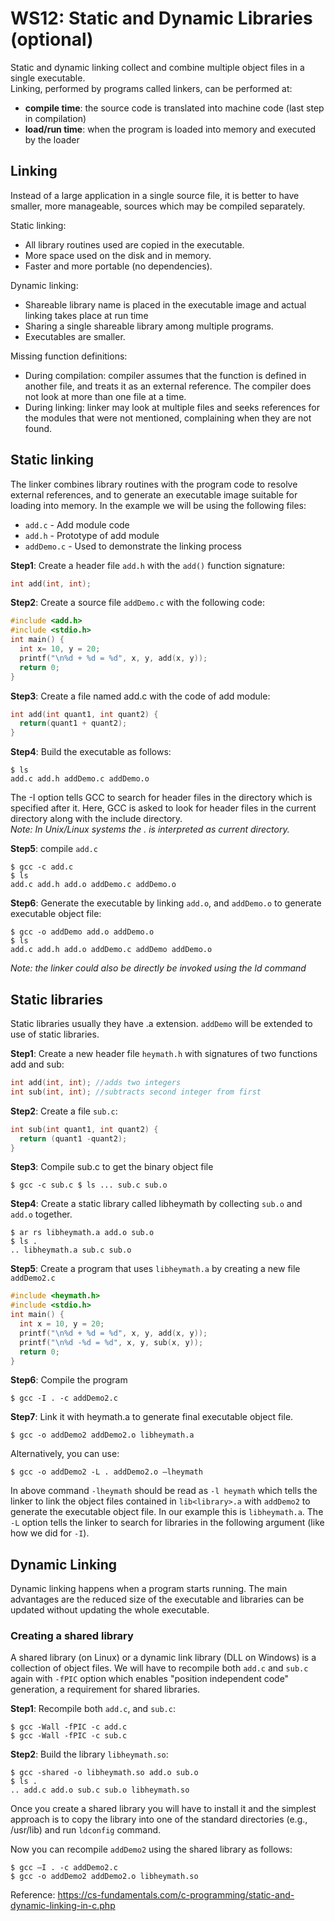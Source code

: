 # WS12: Static and Dynamic Libraries (optional)
Static and dynamic linking collect and combine multiple object files in a single executable.  
Linking, performed by programs called linkers, can be performed at:
* **compile time**: the source code is translated into machine code (last step in compilation)
* **load/run time**: when the program is loaded into memory and executed by the loader

## Linking
Instead of a large application in a single source file, it is better to have smaller, more manageable, sources which may be compiled separately.

Static linking:
* All library routines used are copied in the executable.
* More space used on the disk and in memory.
* Faster and more portable (no dependencies).

Dynamic linking:
* Shareable library name is placed in the executable image and actual linking takes place at run time
* Sharing a single shareable library among multiple programs.
* Executables are smaller.

Missing function definitions:
* During compilation: compiler assumes that the function is defined in another file, and treats it as an external reference. The compiler does not look at more than one file at a time.
* During linking: linker may look at multiple files and seeks references for the modules that were not mentioned, complaining when they are not found.

## Static linking
The linker combines library routines with the program code to resolve external references, and to generate an executable image suitable for loading into memory. In the example we will be using the following files: 
* ```add.c``` - Add module code 
* ```add.h``` - Prototype of add module 
* ```addDemo.c``` - Used to demonstrate the linking process

**Step1**: Create a header file ```add.h``` with the ```add()``` function signature:
```c
int add(int, int);
```
**Step2**: Create a source file ```addDemo.c``` with the following code: 
```c
#include <add.h> 
#include <stdio.h> 
int main() { 
  int x= 10, y = 20;
  printf("\n%d + %d = %d", x, y, add(x, y));
  return 0;
}
```
**Step3**: Create a file named add.c with the code of add module: 
```c
int add(int quant1, int quant2) {
  return(quant1 + quant2);
}
```
**Step4**: Build the executable as follows: 
```$ gcc -I . -c addDemo.c 
$ ls 
add.c add.h addDemo.c addDemo.o 
```
The -I option tells GCC to search for header files in the directory which is specified after it. Here, GCC is asked to look for header files in the current directory along with the include directory.  
*Note: In Unix/Linux systems the . is interpreted as current directory.*

**Step5**: compile ```add.c``` 
```
$ gcc -c add.c 
$ ls 
add.c add.h add.o addDemo.c addDemo.o 
```
**Step6**: Generate the executable by linking ```add.o```, and ```addDemo.o``` to generate executable object file: 
```
$ gcc -o addDemo add.o addDemo.o 
$ ls 
add.c add.h add.o addDemo.c addDemo addDemo.o 
```
*Note: the linker could also be directly be invoked using the ld command*

## Static libraries
Static libraries usually they have .a extension. ```addDemo``` will be extended to use of static libraries. 

**Step1**: Create a new header file ```heymath.h``` with signatures of two functions add and sub: 
```c
int add(int, int); //adds two integers 
int sub(int, int); //subtracts second integer from first 
```

**Step2**: Create a file ```sub.c```: 
```c
int sub(int quant1, int quant2) { 
  return (quant1 -quant2);
}
```

**Step3**: Compile sub.c to get the binary object file 
```
$ gcc -c sub.c $ ls ... sub.c sub.o
```

**Step4**: Create a static library called libheymath by collecting ```sub.o``` and ```add.o``` together. 
```
$ ar rs libheymath.a add.o sub.o 
$ ls .
.. libheymath.a sub.c sub.o 
```

**Step5**: Create a program that uses ```libheymath.a``` by creating a new file ```addDemo2.c```
```c
#include <heymath.h> 
#include <stdio.h> 
int main() {
  int x = 10, y = 20; 
  printf("\n%d + %d = %d", x, y, add(x, y));
  printf("\n%d -%d = %d", x, y, sub(x, y)); 
  return 0; 
}
```

**Step6**: Compile the program 
```
$ gcc -I . -c addDemo2.c
```

**Step7**: Link it with heymath.a to generate final executable object file.
```
$ gcc -o addDemo2 addDemo2.o libheymath.a 
```
Alternatively, you can use: 
```
$ gcc -o addDemo2 -L . addDemo2.o –lheymath
```
In above command ```-lheymath``` should be read as ```-l heymath``` which tells the linker to link the object files contained in ```lib<library>.a``` with ```addDemo2``` to generate the executable object file. In our example this is ```libheymath.a```. The ```-L``` option tells the linker to search for libraries in the following argument (like how we did for ```-I```).

## Dynamic Linking
Dynamic linking happens when a program starts running. The main advantages are the reduced size of the executable and libraries can be updated without updating the whole executable.

### Creating a shared library
A shared library (on Linux) or a dynamic link library (DLL on Windows) is a collection of object files. We will have to recompile both ```add.c``` and ```sub.c``` again with ```-fPIC``` option which enables "position independent code" generation, a requirement for shared libraries.  

**Step1**: Recompile both ```add.c```, and ```sub.c```: 
```
$ gcc -Wall -fPIC -c add.c 
$ gcc -Wall -fPIC -c sub.c 
```
**Step2**: Build the library ```libheymath.so```: 
```
$ gcc -shared -o libheymath.so add.o sub.o 
$ ls .
.. add.c add.o sub.c sub.o libheymath.so 
```
Once you create a shared library you will have to install it and the simplest approach is to copy the library into one of the standard directories (e.g., /usr/lib) and run ```ldconfig``` command.

Now you can recompile ```addDemo2``` using the shared library as follows:
```
$ gcc –I . -c addDemo2.c 
$ gcc -o addDemo2 addDemo2.o libheymath.so 
```

Reference: https://cs-fundamentals.com/c-programming/static-and-dynamic-linking-in-c.php
